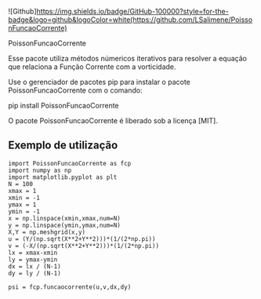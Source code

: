 ![Github]https://img.shields.io/badge/GitHub-100000?style=for-the-badge&logo=github&logoColor=white(https://github.com/LSalimene/PoissonFuncaoCorrente)

PoissonFuncaoCorrente

Esse pacote utiliza métodos númericos iterativos para resolver a equação que relaciona a Função Corrente com a vorticidade. 

Use o gerenciador de pacotes pip para instalar o pacote PoissonFuncaoCorrente com o comando:

pip install PoissonFuncaoCorrente

O pacote PoissonFuncaoCorrente é liberado sob a licença [MIT].

## Exemplo de utilização
```
import PoissonFuncaoCorrente as fcp
import numpy as np
import matplotlib.pyplot as plt 
N = 100
xmax = 1
xmin = -1
ymax = 1
ymin = -1
x = np.linspace(xmin,xmax,num=N)
y = np.linspace(ymin,ymax,num=N)
X,Y = np.meshgrid(x,y)
u = (Y/(np.sqrt(X**2+Y**2)))*(1/(2*np.pi))
v = (-X/(np.sqrt(X**2+Y**2)))*(1/(2*np.pi))
lx = xmax-xmin
ly = ymax-ymin
dx = lx / (N-1)
dy = ly / (N-1)

psi = fcp.funcaocorrente(u,v,dx,dy)
```
